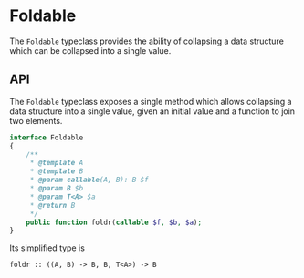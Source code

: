 # Foldable

The `Foldable` typeclass provides the ability of collapsing a data structure which can be collapsed into a single value.

## API

The `Foldable` typeclass exposes a single method which allows collapsing a data structure into a single value, given an
initial value and a function to join two elements.

```php
interface Foldable
{
    /**
     * @template A
     * @template B
     * @param callable(A, B): B $f
     * @param B $b
     * @param T<A> $a
     * @return B
     */
    public function foldr(callable $f, $b, $a);
}
```

Its simplified type is

```
foldr :: ((A, B) -> B, B, T<A>) -> B
```
